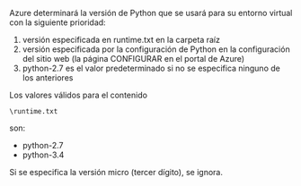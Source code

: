 Azure determinará la versión de Python que se usará para su entorno virtual con la siguiente prioridad:

1. versión especificada en runtime.txt en la carpeta raíz
1. versión especificada por la configuración de Python en la configuración del sitio web (la página CONFIGURAR en el portal de Azure)
1. python-2.7 es el valor predeterminado si no se especifica ninguno de los anteriores

Los valores válidos para el contenido 

    \runtime.txt

son:

- python-2.7
- python-3.4

Si se especifica la versión micro (tercer dígito), se ignora.


<!--HONumber=52--> 
